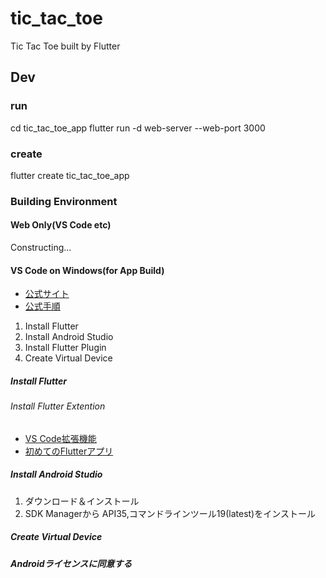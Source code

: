 # tic_tac_toe

Tic Tac Toe built by Flutter

## Dev

### run

cd tic_tac_toe_app
flutter run -d web-server --web-port 3000

### create

flutter create tic_tac_toe_app

### Building Environment

#### Web Only(VS Code etc)

Constructing...

#### VS Code on Windows(for App Build)

- [公式サイト](https://docs.flutter.dev/get-started/install)
- [公式手順](https://docs.flutter.dev/get-started/install/windows/mobile)

1. Install Flutter
2. Install Android Studio
3. Install Flutter Plugin
4. Create Virtual Device

##### Install Flutter

###### Install Flutter Extention

- [VS Code拡張機能](https://marketplace.visualstudio.com/items?itemName=Dart-Code.flutter)
- [初めてのFlutterアプリ](https://codelabs.developers.google.com/codelabs/flutter-codelab-first?hl=ja#0)

##### Install Android Studio

1. ダウンロード＆インストール
2. SDK Managerから API35,コマンドラインツール19(latest)をインストール

##### Create Virtual Device

##### Androidライセンスに同意する
